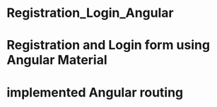 # Registration_Login_Angular
# Registration and Login form using Angular Material
# implemented Angular routing
